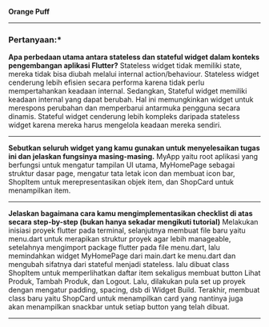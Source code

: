 **Orange Puff**
<hr>

### **Pertanyaan:***
**Apa perbedaan utama antara stateless dan stateful widget dalam konteks pengembangan aplikasi Flutter?**
Stateless widget tidak memiliki state, mereka tidak bisa diubah melalui internal action/behaviour. Stateless widget cenderung lebih efisien secara performa karena tidak perlu mempertahankan keadaan internal. Sedangkan, Stateful widget memiliki keadaan internal yang dapat berubah. Hal ini memungkinkan widget untuk merespons perubahan dan memperbarui antarmuka pengguna secara dinamis. Stateful widget cenderung lebih kompleks daripada stateless widget karena mereka harus mengelola keadaan mereka sendiri. 
<hr>

**Sebutkan seluruh widget yang kamu gunakan untuk menyelesaikan tugas ini dan jelaskan fungsinya masing-masing.**
MyApp yaitu root aplikasi yang berfungsi untuk mengatur tampilan UI utama, MyHomePage sebagai struktur dasar page, mengatur tata letak icon dan membuat icon bar, ShopItem untuk merepresentasikan objek item, dan ShopCard untuk menampilkan item.  
<hr>

**Jelaskan bagaimana cara kamu mengimplementasikan checklist di atas secara step-by-step (bukan hanya sekadar mengikuti tutorial)**
Melakukan inisiasi proyek flutter pada terminal, selanjutnya membuat file baru yaitu menu.dart untuk merapikan struktur proyek agar lebih manageable, setelahnya mengimport package flutter pada file menu.dart, lalu memindahkan widget MyHomePage dari main.dart ke menu.dart dan mengubah sifatnya dari stateful menjadi stateless. lalu dibuat class ShopItem untuk memperlihatkan daftar item sekaligus membuat button Lihat Produk, Tambah Produk, dan Logout. Lalu, dilakukan pula set up proyek dengan mengatur padding, spacing, dsb di Widget Build. Terakhir, membuat class baru yaitu ShopCard untuk menampilkan card yang nantinya juga akan menampilkan snackbar untuk setiap button yang telah dibuat. 
<hr>
